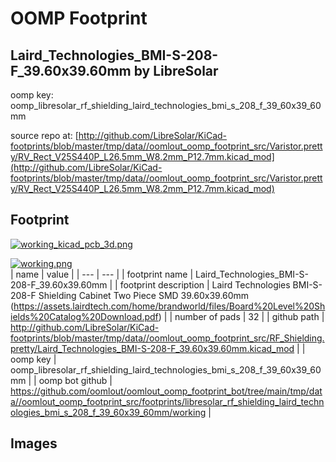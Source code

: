 # OOMP Footprint  
## Laird_Technologies_BMI-S-208-F_39.60x39.60mm  by LibreSolar  
  
oomp key: oomp_libresolar_rf_shielding_laird_technologies_bmi_s_208_f_39_60x39_60mm  
  
source repo at: [http://github.com/LibreSolar/KiCad-footprints/blob/master/tmp/data//oomlout_oomp_footprint_src/Varistor.pretty/RV_Rect_V25S440P_L26.5mm_W8.2mm_P12.7mm.kicad_mod](http://github.com/LibreSolar/KiCad-footprints/blob/master/tmp/data//oomlout_oomp_footprint_src/Varistor.pretty/RV_Rect_V25S440P_L26.5mm_W8.2mm_P12.7mm.kicad_mod)  
## Footprint  
  
[![working_kicad_pcb_3d.png](working_kicad_pcb_3d_600.png)](working_kicad_pcb_3d.png)  
  
[![working.png](working_600.png)](working.png)  
| name | value | 
| --- | --- | 
| footprint name | Laird_Technologies_BMI-S-208-F_39.60x39.60mm | 
| footprint description | Laird Technologies BMI-S-208-F Shielding Cabinet Two Piece SMD 39.60x39.60mm (https://assets.lairdtech.com/home/brandworld/files/Board%20Level%20Shields%20Catalog%20Download.pdf) | 
| number of pads | 32 | 
| github path | http://github.com/LibreSolar/KiCad-footprints/blob/master/tmp/data//oomlout_oomp_footprint_src/RF_Shielding.pretty/Laird_Technologies_BMI-S-208-F_39.60x39.60mm.kicad_mod | 
| oomp key | oomp_libresolar_rf_shielding_laird_technologies_bmi_s_208_f_39_60x39_60mm | 
| oomp bot github | https://github.com/oomlout/oomlout_oomp_footprint_bot/tree/main/tmp/data//oomlout_oomp_footprint_src/footprints/libresolar_rf_shielding_laird_technologies_bmi_s_208_f_39_60x39_60mm/working | 
## Images  
